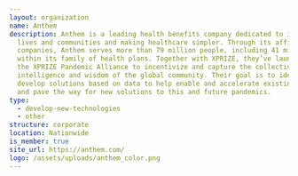 ```yaml
---
layout: organization
name: Anthem
description: Anthem is a leading health benefits company dedicated to improving
  lives and communities and making healthcare simpler. Through its affiliated
  companies, Anthem serves more than 79 million people, including 41 million
  within its family of health plans. Together with XPRIZE, they’ve launched the
  the XPRIZE Pandemic Alliance to incentivize and capture the collective
  intelligence and wisdom of the global community. Their goal is to identify and
  develop solutions based on data to help enable and accelerate existing efforts
  and pave the way for new solutions to this and future pandemics.
type:
  - develop-new-technologies
  - other
structure: corporate
location: Nationwide
is_member: true
site_url: https://anthem.com/
logo: /assets/uploads/anthem_color.png
---
```

